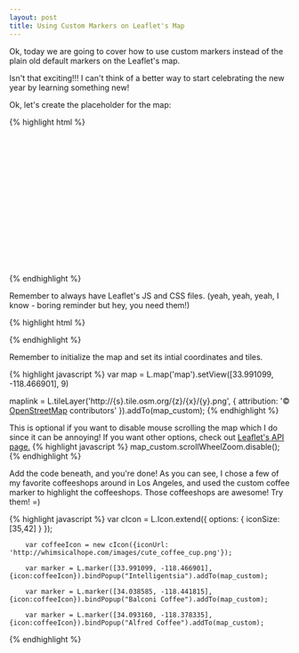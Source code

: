 ```yaml
---
layout: post
title: Using Custom Markers on Leaflet's Map
---
```


Ok, today we are going to cover how to use custom markers instead of the plain old default markers on the Leaflet's map. 

Isn't that exciting!!! I can't think of a better way to start celebrating the new year by learning something new! 

Ok, let's create the placeholder for the map: 

{% highlight html %}
	<div id="custom_map"> </div> 
{% endhighlight %}

Remember to always have Leaflet's JS and CSS files. (yeah, yeah, yeah, I know - boring reminder but hey, you need them!)

{% highlight html %}

<link rel="stylesheet" href="https://cdnjs.cloudflare.com/ajax/libs/leaflet/0.7.3/leaflet.css">
<script src="https://cdnjs.cloudflare.com/ajax/libs/leaflet/0.7.3/leaflet.js"></script>

{% endhighlight %}

Remember to initialize the map and set its intial coordinates and tiles. 

{% highlight javascript %}
	var map = L.map('map').setView([33.991099, -118.466901], 9)

maplink = L.tileLayer('http://{s}.tile.osm.org/{z}/{x}/{y}.png', {
			attribution: '&copy; <a href="http://osm.org/copyright">OpenStreetMap</a> contributors'
		}).addTo(map_custom);
{% endhighlight %}

This is optional if you want to disable mouse scrolling the map which I do since it can be annoying! If you want other options, check out <a href="http://leafletjs.com/reference.html">Leaflet's API page.</a>
{% highlight javascript %}
		map_custom.scrollWheelZoom.disable();
{% endhighlight %}


Add the code beneath, and you're done!  As you can see, I chose a few of my favorite coffeeshops around in Los Angeles, and used the custom coffee marker to highlight the coffeeshops. Those coffeeshops are awesome! Try them! =) 

{% highlight javascript %}
var cIcon = L.Icon.extend({
			options: {
				iconSize:[35,42]
			}
		});

		var coffeeIcon = new cIcon({iconUrl: 'http://whimsicalhope.com/images/cute_coffee_cup.png'});

		var marker = L.marker([33.991099, -118.466901], {icon:coffeeIcon}).bindPopup("Intelligentsia").addTo(map_custom); 

		var marker = L.marker([34.038585, -118.441815], {icon:coffeeIcon}).bindPopup("Balconi Coffee").addTo(map_custom); 

		var marker = L.marker([34.093160, -118.378335], {icon:coffeeIcon}).bindPopup("Alfred Coffee").addTo(map_custom);

{% endhighlight %}


<style type='text/css'>
	#custom_map {
			width: 720px;
			height:250px;
		}
</style> 

<div id="custom_map">

</div> 

<script>
		var map_custom = L.map('custom_map').setView([33.991099, -118.466901], 10)

		maplink = L.tileLayer('http://{s}.tile.osm.org/{z}/{x}/{y}.png', {
			attribution: '&copy; <a href="http://osm.org/copyright">OpenStreetMap</a> contributors'
		}).addTo(map_custom);

		map_custom.scrollWheelZoom.disable();

		var cIcon = L.Icon.extend({
			options: {
				iconSize:[35,42]
			}
		});

		var coffeeIcon = new cIcon({iconUrl: '{{site.url}}/images/cute_coffee_cup.png'});

		var marker = L.marker([33.991099, -118.466901], {icon:coffeeIcon}).bindPopup("<a href='http://www.intelligentsiacoffee.com/'>Intelligentsia</a>").addTo(map_custom); 

		var marker = L.marker([34.038585, -118.441815], {icon:coffeeIcon}).bindPopup("<a href='http://www.balconicoffeecompany.com/'>Balconi Coffee</a>").addTo(map_custom); 

		var marker = L.marker([34.093160, -118.378335], {icon:coffeeIcon}).bindPopup("<a href='http://www.alfredcoffee.com/'>Alfred Coffee</a>").addTo(map_custom); 

</script>
